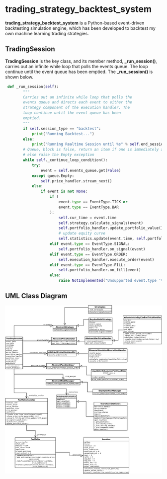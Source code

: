 # trading_strategy_backtest_system
**trading_strategy_backtest_system** is a Python-based event-driven backtesting simulation engine, which has been
developed to backtest my own machine learning trading strategies.
## TradingSession
**TradingSession** is the key class, and its member method, **_run_session()**, carries out
an infinite while loop that polls the events queue. The loop continue until the event
queue has been emptied. The **_run_session()** is shown below.

```python
 def _run_session(self):
        """
        Carries out an infinite while loop that polls the
        events queue and directs each event to either the
        strategy component of the execution handler. The
        loop continue until the event queue has been
        emptied.
        """
        if self.session_type == "backtest":
            print("Running Backtest...")
        else:
            print("Running Realtime Session until %s" % self.end_session_time)
        # Queue, block is false, return an item if one is immediately available,
        # else raise the Empty exception
        while self._continue_loop_condition():
            try:
                event = self.events_queue.get(False)
            except queue.Empty:
                self.price_handler.stream_next()
            else:
                if event is not None:
                    if (
                        event.type == EventType.TICK or
                        event.type == EventType.BAR
                    ):
                        self.cur_time = event.time
                        self.strategy.calculate_signals(event)
                        self.portfolio_handler.update_portfolio_value()
                        # update equity curve
                        self.statistics.update(event.time, self.portfolio_handler)
                    elif event.type == EventType.SIGNAL:
                        self.portfolio_handler.on_signal(event)
                    elif event.type == EventType.ORDER:
                        self.execution_handler.execute_order(event)
                    elif event.type == EventType.FILL:
                        self.portfolio_handler.on_fill(event)
                    else:
                        raise NotImplemented("Unsupported event.type '%s'" % event.type)
```
## UML Class Diagram
![alt text](https://github.com/pcchu30/static/blob/master/images/UML/python_backtesting.svg?raw=true)
